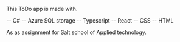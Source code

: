 This ToDo app is made with.

-- C#
-- Azure SQL storage
-- Typescript
-- React
-- CSS
-- HTML

As as assignment for Salt school of Applied technology. 